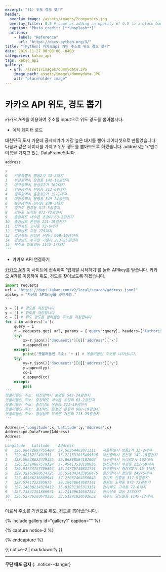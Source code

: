 ```yaml
---
excerpt: "(1) 위도 경도 찾기"
header:
  overlay_image: /assets/images/2computers.jpg
  overlay_filter: 0.5 # same as adding an opacity of 0.5 to a black background
  caption: "Photo credit: [**Unsplash**]"
  actions:
    - label: "Reference"
      url: "https://docs.python.org/3/"
title: "[Python] 카카오api 기반 주소로 위도 경도 찾기"
date: 2019-11-27 00:00:00 -0400
categories: kakao_api
tags: kakao_api
gallery:
  - url: /assets/images/dummydata.JPG
    image_path: assets/images/dummydata.JPG
    alt: "placeholder image"   
---
```


# 카카오 API 위도, 경도 뽑기

카카오 API를 이용하여 주소를 input으로 위도 경도를 뽑아봅시다.  


- 예제 데이터 로드 

대한민국 도시 가운데 공시지가가 가장 높은 대지를 뽑아 데이터셋으로 만들었습니다. 
다음과 같은 데이터를 가지고 위도 경도를 뽑아보도록 하겠습니다. address는 'x'변수 
이름을 가지고 있는 DataFrame입니다.


```python
address
'''
x
0	서울특별시 명동2가 33-2대지
1	부산광역시 온천동 142-19광천지
2	대구광역시 동성로2가 162대지
3	인천광역시 부평동 212-69대지
4	광주광역시 충장로2가 15-1대지
5	대전광역시 봉명동 549-24광천지
6	울산광역시 성남동 249-5대지
7	경기도 안흥동 317-5잡종지
8	강원도 노학동 972-72광천지
9	충청북도 내수읍 초정리 63-2광천지
10	충청남도 온천동 221-19광천지
11	전라북도 고사동 72-6대지
12	전라남도 교동 275대지
13	경상북도 온정면 온정리 968-10광천지
14	경상남도 부곡면 거문리 213-25광천지
15	제주도 일도일동 1145-17대지
'''
```

- 카카오 API 연결하기 

[카카오 API](https://developers.kakao.com/) 이 사이트에 접속하여 '앱개발 시작하기'를 눌러 
APIkey를 받습니다. 카카오 API를 이용하여 위도, 경도를 찾아보도록 하겠습니다. 

```python
import requests
url = "https://dapi.kakao.com/v2/local/search/address.json?"
apikey = "자신의 APIkey를 넣으세요."
'''
```

```python
x = [] # 경도를 저장합니다
y = [] # 위도를 저장합니다
c = [] # 위도 경도를 불러들인 주소를 저장합니다
for i in address['x']:
    query = i
    r = requests.get( url, params = {'query':query}, headers={'Authorization' : 'KakaoAK ' + apikey } )
    try: 
        xx=r.json()["documents"][0]['address']['x']
        x.append(xx)
    except:
        print('못불러들인 주소: '+ i) # 못불러들인 주소를 나타냅니다. 
    try:
        yy=r.json()["documents"][0]['address']['y']
        y.append(yy)
        cc=i
        c.append(cc)
    except:
        pass
'''
못불러들인 주소: 대전광역시 봉명동 549-24광천지
못불러들인 주소: 충청북도 내수읍 초정리 63-2광천지
못불러들인 주소: 충청남도 온천동 221-19광천지
못불러들인 주소: 경상북도 온정면 온정리 968-10광천지
못불러들인 주소: 경상남도 부곡면 거문리 213-25광천지
'''
```

```python
Address={'Longitude':x,'Latitude':y,'Address':c}
Address=pd.DataFrame(Address)
Address
'''
Longitude	Latitude	Address
0	126.98472897755484	37.56364462871111	서울특별시 명동2가 33-2대지
1	129.0813712491951	35.221331015489596	부산광역시 온천동 142-19광천지
2	128.59538022479325	35.86898584107002	대구광역시 동성로2가 162대지
3	126.72314687578324	37.49413510188036	인천광역시 부평동 212-69대지
4	126.91734757706894	35.14776730821751	광주광역시 충장로2가 15-1대지
5	129.32162000634725	35.554043433950476	울산광역시 성남동 249-5대지
6	127.45166238889941	37.27667464356648	경기도 안흥동 317-5잡종지
7	128.5741722395675	38.19448647687141	강원도 노학동 972-72광천지
8	127.14638214310412	35.81931305313351	전라북도 고사동 72-6대지
9	127.73341151866971	34.74139610567234	전라남도 교동 275대지
10	126.52736200678335	33.51291020592632	제주도 일도일동 1145-17대지
'''
```

이로서 주소를 기반으로 위도, 경도를 뽑아냈습니다. 

{% include gallery id="gallery1" caption="" %}





{% capture notice-2 %}

{% endcapture %}

<div class="notice">{{ notice-2 | markdownify }}</div>




---
**무단 배포 금지** 
{: .notice--danger}
